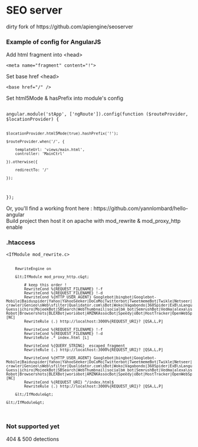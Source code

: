 <h1>SEO server</h1>

<p>dirty fork of https://github.com/apiengine/seoserver</p>
<h3>Example of config for AngularJS</h3>
<p>Add html fragment into &lt;head&gt;</p>
<code>&lt;meta name="fragment" content="!"&gt;</code>
<p>Set base href &lt;head&gt;</p>
<code>&lt;base href="/" /&gt;</code>
<p>Set html5Mode & hasPrefix into module's config</p>
<code>
angular.module('stApp', ['ngRoute']).config(function ($routeProvider, $locationProvider) {

    $locationProvider.html5Mode(true).hashPrefix('!');

    $routeProvider.when('/', {

        templateUrl: 'views/main.html',
        controller: 'MainCtrl'

    }).otherwise({

        redirectTo: '/'

    });
});
</code>
<p>Or, you'll find a working front here : https://github.com/yannlombard/hello-angular<br>Build project then host it on apache with mod_rewrite & mod_proxy_http enable</p>

<h3>.htaccess</h3>
<code>&lt;IfModule mod_rewrite.c&gt;

        RewriteEngine on

        &lt;IfModule mod_proxy_http.c&gt;

            # keep this order !
            RewriteCond %{REQUEST_FILENAME} !-f
            RewriteCond %{REQUEST_FILENAME} !-d
            RewriteCond %{HTTP_USER_AGENT} Googlebot|bingbot|Googlebot-Mobile|Baiduspider|Yahoo|YahooSeeker|DoCoMo|Twitterbot|TweetmemeBot|Twikle|Netseer|Daumoa|SeznamBot|Ezooms|MSNBot|Exabot|MJ12bot|sogou\sspider|YandexBot|bitlybot|ia_archiver|proximic|spbot|ChangeDetection|NaverBot|MetaJobBot|magpie-crawler|Genieo\sWeb\sfilter|Qualidator.com\sBot|Woko|Vagabondo|360Spider|ExB\sLanguage\sCrawler|AddThis.com|aiHitBot|Spinn3r|BingPreview|GrapeshotCrawler|CareerBot|ZumBot|ShopWiki|bixocrawler|uMBot|sistrix|linkdexbot|AhrefsBot|archive.org_bot|SeoCheckBot|TurnitinBot|VoilaBot|SearchmetricsBot|Butterfly|Yahoo!|Plukkie|yacybot|trendictionbot|UASlinkChecker|Blekkobot|Wotbox|YioopBot|meanpathbot|TinEye|LuminateBot|FyberSpider|Infohelfer|linkdex.com|Curious\sGeorge|Fetch-Guess|ichiro|MojeekBot|SBSearch|WebThumbnail|socialbm_bot|SemrushBot|Vedma|alexa\ssite\saudit|SEOkicks-Robot|Browsershots|BLEXBot|woriobot|AMZNKAssocBot|Speedy|oBot|HostTracker|OpenWebSpider|WBSearchBot|FacebookExternalHit [NC]
            RewriteRule (.) http://localhost:3000%{REQUEST_URI}? [QSA,L,P]

            RewriteCond %{REQUEST_FILENAME} !-f
            RewriteCond %{REQUEST_FILENAME} !-d
            RewriteRule .* index.html [L]

            RewriteCond %{QUERY_STRING} _escaped_fragment_
            RewriteRule (.) http://localhost:3000%{REQUEST_URI}? [QSA,L,P]

            RewriteCond %{HTTP_USER_AGENT} Googlebot|bingbot|Googlebot-Mobile|Baiduspider|Yahoo|YahooSeeker|DoCoMo|Twitterbot|TweetmemeBot|Twikle|Netseer|Daumoa|SeznamBot|Ezooms|MSNBot|Exabot|MJ12bot|sogou\sspider|YandexBot|bitlybot|ia_archiver|proximic|spbot|ChangeDetection|NaverBot|MetaJobBot|magpie-crawler|Genieo\sWeb\sfilter|Qualidator.com\sBot|Woko|Vagabondo|360Spider|ExB\sLanguage\sCrawler|AddThis.com|aiHitBot|Spinn3r|BingPreview|GrapeshotCrawler|CareerBot|ZumBot|ShopWiki|bixocrawler|uMBot|sistrix|linkdexbot|AhrefsBot|archive.org_bot|SeoCheckBot|TurnitinBot|VoilaBot|SearchmetricsBot|Butterfly|Yahoo!|Plukkie|yacybot|trendictionbot|UASlinkChecker|Blekkobot|Wotbox|YioopBot|meanpathbot|TinEye|LuminateBot|FyberSpider|Infohelfer|linkdex.com|Curious\sGeorge|Fetch-Guess|ichiro|MojeekBot|SBSearch|WebThumbnail|socialbm_bot|SemrushBot|Vedma|alexa\ssite\saudit|SEOkicks-Robot|Browsershots|BLEXBot|woriobot|AMZNKAssocBot|Speedy|oBot|HostTracker|OpenWebSpider|WBSearchBot|FacebookExternalHit [NC]
            RewriteCond %{REQUEST_URI} ^/index.html$
            RewriteRule (.) http://localhost:3000%{REQUEST_URI}? [QSA,L,P]

        &lt;/IfModule&gt;

    &lt;/IfModule&gt;
</code>
<h3>Not supported yet</h3>
<p>404 & 500 detections</p>